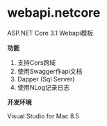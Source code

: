 # webapi.netcore
ASP.NET Core 3.1 Webapi模板

**功能**

1. 支持Cors跨域
2. 使用Swagger作api文档
3. Dapper (Sql Server)
4. 使用NLog记录日志

**开发环境**

Visual Studio for Mac 8.5

